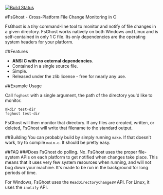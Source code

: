 [![Build Status](https://travis-ci.org/codeplea/fsghost.svg?branch=master)](https://travis-ci.org/codeplea/fsghost)

#FsGhost - Cross-Platform File Change Monitoring in C

FsGhost is a *tiny* command-line tool to monitor and notify of file changes in a
given directory. FsGhost works natively on both Windows and Linux and is
self-contained in only 1 C file. Its only dependencies are the operating system
headers for your platform.

##Features

- **ANSI C with no external dependencies**.
- Contained in a single source file.
- Simple.
- Released under the zlib license - free for nearly any use.


##Example Usage

Call `fsghost` with a single argument, the path of the directory you'd like to monitor.

```
mkdir test-dir
fsghost test-dir
```

FsGhost will then monitor that directory. If any files are created, written, or
deleted, FsGhost will write that filename to the standard output.


##Building
You can probably build by simply running `make`. If that doesn't work, try to compile
`main.c`. It should be pretty easy.

##FAQ
###Does FsGhost do polling.
No. FsGhost uses the proper file-system APIs on each platform to get notified when changes take place. This means
that it uses very few system resources when running, and will not bog down your machine. It's made to be run in the background
for long periods of time.

For Windows, FsGhost uses the `ReadDirectoryChangesW` API. For Linux, it uses the `inotify` API.
